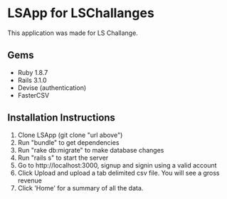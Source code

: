 # LSApp for LSChallanges
This application was made for LS Challange. 

## Gems
- Ruby 1.8.7
- Rails 3.1.0
- Devise (authentication)
- FasterCSV

## Installation Instructions
1. Clone LSApp (git clone "url above")
1. Run "bundle" to get dependencies
1. Run "rake db:migrate" to make database changes
1. Run "rails s" to start the server
1. Go to http://localhost:3000, signup and signin using a valid account
1. Click Upload and upload a tab delimited csv file. You will see a gross revenue
1. Click 'Home' for a summary of all the data.
